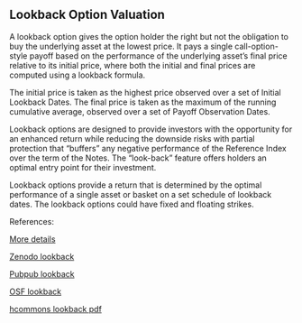 ## Lookback Option Valuation
   
A lookback option gives the option holder the right but not the obligation to buy the underlying asset at the lowest price. It pays a single call-option-style payoff based on the performance of the underlying asset’s final price relative to its initial price, where both the initial and final prices are computed using a lookback formula.

The initial price is taken as the highest price observed over a set of Initial Lookback Dates. The final price is taken as the maximum of the running cumulative average, observed over a set of Payoff Observation Dates.

Lookback options are designed to provide investors with the opportunity for an enhanced return while reducing the downside risks with partial protection that “buffers” any negative performance of the Reference Index over the term of the Notes. The “look-back” feature offers holders an optimal entry point for their investment.

Lookback options provide a return that is determined by the optimal performance of a single asset or basket on a set schedule of lookback dates. The lookback options could have fixed and
floating strikes.



References:
   
[More details](./EqLookback-10.pdf)     
   
[Zenodo lookback](https://zenodo.org/record/5759630/files/Zenodo-EqLookback.pdf)
   
[Pubpub lookback](https://david.pubpub.org/pub/1v149gwd/release/1)
   
[OSF lookback](https://osf.io/my7zq/download)

[hcommons lookback pdf](https://hcommons.org/deposits/download/hc:38392/CONTENT/eqlookback-10.pdf)  